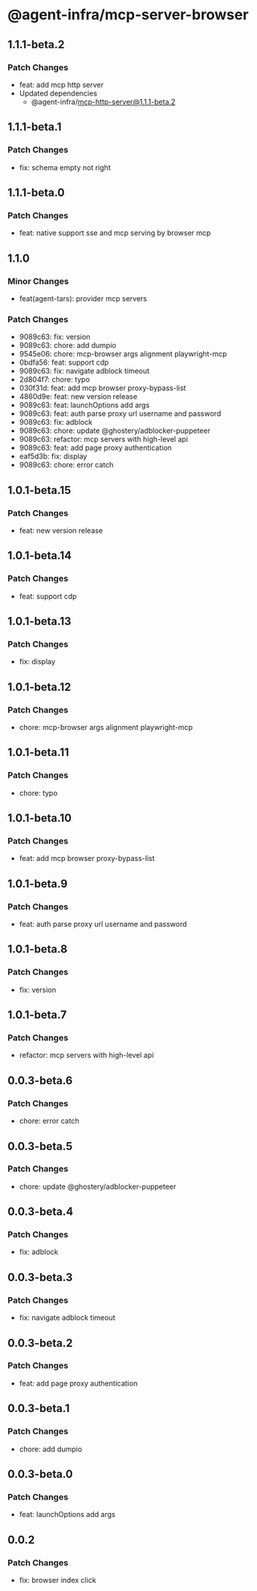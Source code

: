 # @agent-infra/mcp-server-browser

## 1.1.1-beta.2

### Patch Changes

- feat: add mcp http server
- Updated dependencies
  - @agent-infra/mcp-http-server@1.1.1-beta.2

## 1.1.1-beta.1

### Patch Changes

- fix: schema empty not right

## 1.1.1-beta.0

### Patch Changes

- feat: native support sse and mcp serving by browser mcp

## 1.1.0

### Minor Changes

- feat(agent-tars): provider mcp servers

### Patch Changes

- 9089c63: fix: version
- 9089c63: chore: add dumpio
- 9545e06: chore: mcp-browser args alignment playwright-mcp
- 0bdfa56: feat: support cdp
- 9089c63: fix: navigate adblock timeout
- 2d804f7: chore: typo
- 030f31d: feat: add mcp browser proxy-bypass-list
- 4860d9e: feat: new version release
- 9089c63: feat: launchOptions add args
- 9089c63: feat: auth parse proxy url username and password
- 9089c63: fix: adblock
- 9089c63: chore: update @ghostery/adblocker-puppeteer
- 9089c63: refactor: mcp servers with high-level api
- 9089c63: feat: add page proxy authentication
- eaf5d3b: fix: display
- 9089c63: chore: error catch

## 1.0.1-beta.15

### Patch Changes

- feat: new version release

## 1.0.1-beta.14

### Patch Changes

- feat: support cdp

## 1.0.1-beta.13

### Patch Changes

- fix: display

## 1.0.1-beta.12

### Patch Changes

- chore: mcp-browser args alignment playwright-mcp

## 1.0.1-beta.11

### Patch Changes

- chore: typo

## 1.0.1-beta.10

### Patch Changes

- feat: add mcp browser proxy-bypass-list

## 1.0.1-beta.9

### Patch Changes

- feat: auth parse proxy url username and password

## 1.0.1-beta.8

### Patch Changes

- fix: version

## 1.0.1-beta.7

### Patch Changes

- refactor: mcp servers with high-level api

## 0.0.3-beta.6

### Patch Changes

- chore: error catch

## 0.0.3-beta.5

### Patch Changes

- chore: update @ghostery/adblocker-puppeteer

## 0.0.3-beta.4

### Patch Changes

- fix: adblock

## 0.0.3-beta.3

### Patch Changes

- fix: navigate adblock timeout

## 0.0.3-beta.2

### Patch Changes

- feat: add page proxy authentication

## 0.0.3-beta.1

### Patch Changes

- chore: add dumpio

## 0.0.3-beta.0

### Patch Changes

- feat: launchOptions add args

## 0.0.2

### Patch Changes

- fix: browser index click
